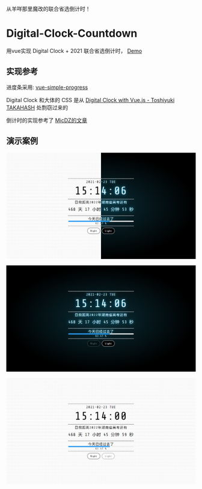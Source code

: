 从羊咩那里魔改的联合省选倒计时！

# Digital-Clock-Countdown

用vue实现 Digital Clock + 2021 联合省选倒计时， [Demo](https://powertony102.github.io/clock/index.html)

## 实现参考

进度条采用: [vue-simple-progress](https://github.com/dzwillia/vue-simple-progress)

Digital Clock 和大体的 CSS  是从 [Digital Clock with Vue.js - Toshiyuki TAKAHASH](https://codepen.io/gau/pen/LjQwGp) 处剽窃过来的

倒计时的实现参考了 [MicDZ的文章](https://www.micdz.cn/article/time/)

## 演示案例

![](./Mixed.png)

![](./Night.png)

![](./Light.png)
